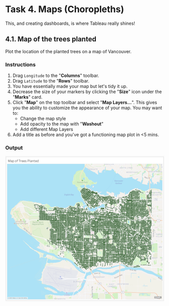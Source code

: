# Task 4. Maps (Choropleths)

This, and creating dashboards, is where Tableau really shines!

## 4.1. Map of the trees planted 

Plot the location of the planted trees on a map of Vancouver.

### Instructions 
1. Drag `Longitude` to the "**Columns**" toolbar.
2. Drag `Latitude` to the  "**Rows**" toolbar.
3. You have essentially made your map but let's tidy it up. 
4. Decrease the size of your markers by clicking the "**Size**" icon under the "**Marks**" card. 
5. Click "**Map**" on the top toolbar and select "**Map Layers...**". This gives you the ability to customize the appearance of your map. You may want to:
    - Change the map style 
    - Add opacity to the map with "**Washout**"
    - Add different Map Layers 
6. Add a title as before and you've got a functioning map plot in <5 mins. 

### Output

![](images/map.png)
